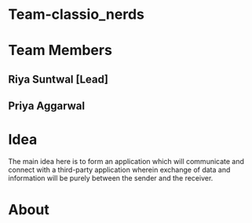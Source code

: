 # Team-classio_nerds

# Team Members
## Riya Suntwal [Lead]
## Priya Aggarwal

# Idea
The main idea here is to form an application which will communicate and connect with a third-party application wherein exchange of data and information will be purely between the sender and the receiver.

# About
